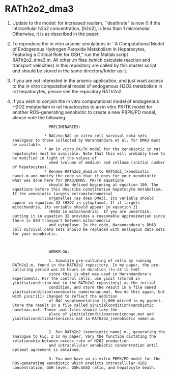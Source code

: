 # RATh2o2_dma3

1. Update to the model: for increased realism, ``deathrate" is now 0 if the intracellular h2o2 concentration, [h2o2], is less than 1 micromolar. Otherwise, it is as described in the paper.

3. To reproduce the in vitro arsenic simulations in ``A Computational Model of Endogenous Hydrogen Peroxide Metabolism in Hepatocytes, Featuring a Critical Role for GSH," run the Matlab
script RATh2o2_dma3.m. All other .m files (which calculate reaction and transport velocities) in this repository are called by this master script and should be stored in the same directory/folder as it.

4. If you are not interested in the arsenic application, and just want access to the in vitro computational model of endogenous H2O2 metabolism in rat hepatocytes, please see the repository RATh2o2. 

5. If you wish to conjoin the in vitro computational model of endogenous H2O2 metabolism in rat hepatocytes to an in vitro PK/TK model for another ROS-generating xenobiotic to create a new PBPK/PD model, please note the following.

                       PRELIMINARIES:
   
                     * NAC/no-NAC in vitro cell survival data sets analogous to those collected by Naranmandura et al. for DMA3 must be available.
                     * An in vitro PK/TK model for the xenobiotic in rat hepatocytes must be available. Note that this will probably have to be modified in light of the values of
                       vmed (volume of medium) and cellnum (initial number of hepatocytes). 
                     * Rename RATh2o2_dma3.m to RATh2o2_(xenobiotic name).m and modify the code so that it does for your xenobiotic what was done here for DMA3/DMA5. PK/TK equations
                       should be defined beginning at equation 100. The equations before this describe constitutive hepatocyte metabolism. If the xenobiotic targets extramitochondrial
                       organelles (as does DMA3), its variable should appear in equation 32 (H2O2 in cytoplasm). If it targets mitochondria, its variable should appear in equation 21
                       (H2O2 in mitochondria). If you are uncertain, putting it in equation 32 provides a reasonable approximation since there is GSH transport between mitochondria
                       and cytoplasm. In the code, Naranmandura's DMA3 cell survival data sets should be replaced with analogous data sets for your xenobiotic.
                     
                     

                       WORKFLOW:

                       1. Simulate pre-culturing of cells by running RATh2o2.m, found in the RATh2o2 repository. In my paper, the pre-culturing period was 24 hours in duration (t=-24 to t=0)
                       since this is what was used in Naranmandura's experiments. For the control cells, use yinit (stored in yinitialcondition.mat in the RATh2o2 repository) as the initial
                       condition, and store the result in a file named yinitialcondition(xenobiotic name)nonac.mat. Now do this again, but with yinit(11) changed to reflect the addition
                       of NAC supplementation (2,000 microM in my paper). Store the result in a file called yinitialcondition(xenobiotic name)nac.mat. These .mat files should take the
                       place of yinitialconditionarsenicnonac.mat and yinitialconditionarsenicnac.mat in RATh2o2_(xenobiotic name).m. 

    
                       2. Run RATh2o2_(xenobiotic name).m., generating the analogue to Fig. 2 in my paper. Vary the function dictating the relationship between excess rate of H2O2 production
                       and intracellular xenobiotic concentration until optimal agreement is obtained.

                       3. You now have an in vitro PBPK/PD model for the ROS-generating xenobiotic which predicts intracellular H2O2 concentration, GSH level, GSH:GSSG ratio, and hepatocyte death.

